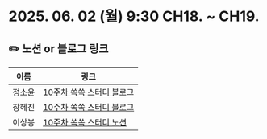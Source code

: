 # 2025. 06. 02 (월) 9:30 CH18. ~ CH19.

## ✏️ 노션 or 블로그 링크

| 이름   | 링크                                                                                                                                                                                         |
| ------ | -------------------------------------------------------------------------------------------------------------------------------------------------------------------------------------------- |
| 정소윤 | [10주차 쏙쏙 스터디 블로그](https://soyoondaily.tistory.com/entry/%ED%95%A8%EC%88%98%ED%98%95-%EC%BD%94%EB%94%A9-%EB%B0%98%EC%9D%91%ED%98%95-%EC%95%84%ED%82%A4%ED%85%8D%EC%B2%98%EC%99%80-%EC%96%B4%EB%8B%88%EC%96%B8-%EC%95%84%ED%82%A4%ED%85%8D%EC%B2%98-%EC%A7%A7%EC%9D%80-%EC%B1%85-%ED%9B%84%EA%B8%B0) |
| 장혜진 | [10주차 쏙쏙 스터디 블로그](https://zinny-22.tistory.com/302)                                                                                                                                 |
| 이상봉 | [10주차 쏙쏙 스터디 노션](https://www.notion.so/250602-206f5e18d035808b8587d14408575e24)                                                                                                         |
